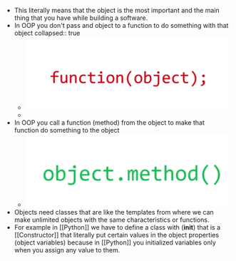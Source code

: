 - This literally means that the object is the most important and the main thing that you have while building a software.
- In OOP you don't pass and object to a function to do something with that object
collapsed:: true
	- ![image.png](../assets/image_1646430385314_0.png)
	-
- In OOP you call a function (method) from the object to make that function do something to the object
	- ![image.png](../assets/image_1646430566859_0.png)
- Objects need classes that are like the templates from where we can make unlimited objects with the same characteristics or functions.
- For example in [[Python]] we have to define a class with (__init__) that is a [[Constructor]] that literally put certain values in the object properties (object variables) because in [[Python]] you initialized variables  only when you assign any value to them.
